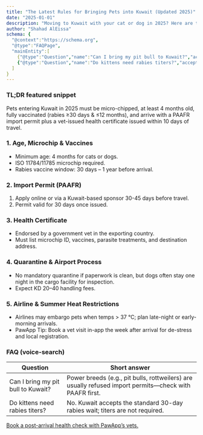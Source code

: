 ```yaml
---
title: "The Latest Rules for Bringing Pets into Kuwait (Updated 2025)"
date: "2025-01-01"
description: "Moving to Kuwait with your cat or dog in 2025? Here are the newest import rules, permits, and vaccination timelines you must follow before you fly."
author: "Shahad AlEissa"
schema: {
  "@context":"https://schema.org",
  "@type":"FAQPage",
  "mainEntity":[
    {"@type":"Question","name":"Can I bring my pit bull to Kuwait?","acceptedAnswer":{"@type":"Answer","text":"Power breeds (e.g., pit bulls, rottweilers) are usually refused import permits—check with PAAFR first."}},
    {"@type":"Question","name":"Do kittens need rabies titers?","acceptedAnswer":{"@type":"Answer","text":"No. Kuwait accepts the standard 30-day rabies wait; titers are not required."}}
  ]
}
---
```


### TL;DR featured snippet

Pets entering Kuwait in 2025 must be micro-chipped, at least 4 months old, fully vaccinated (rabies ≥30 days & ≤12 months), and arrive with a PAAFR import permit plus a vet-issued health certificate issued within 10 days of travel.

### 1. Age, Microchip & Vaccines
- Minimum age: 4 months for cats or dogs.
- ISO 11784/11785 microchip required.
- Rabies vaccine window: 30 days – 1 year before arrival.

### 2. Import Permit (PAAFR)
1. Apply online or via a Kuwait-based sponsor 30-45 days before travel.
2. Permit valid for 30 days once issued.

### 3. Health Certificate
- Endorsed by a government vet in the exporting country.
- Must list microchip ID, vaccines, parasite treatments, and destination address.

### 4. Quarantine & Airport Process
- No mandatory quarantine if paperwork is clean, but dogs often stay one night in the cargo facility for inspection.
- Expect KD 20–40 handling fees.

### 5. Airline & Summer Heat Restrictions
- Airlines may embargo pets when temps > 37 °C; plan late-night or early-morning arrivals.
- PawApp Tip: Book a vet visit in-app the week after arrival for de-stress and local registration.

### FAQ (voice-search)

| Question | Short answer |
|---|---|
| Can I bring my pit bull to Kuwait? | Power breeds (e.g., pit bulls, rottweilers) are usually refused import permits—check with PAAFR first. |
| Do kittens need rabies titers? | No. Kuwait accepts the standard 30-day rabies wait; titers are not required. |

[Book a post-arrival health check with PawApp’s vets.](#)